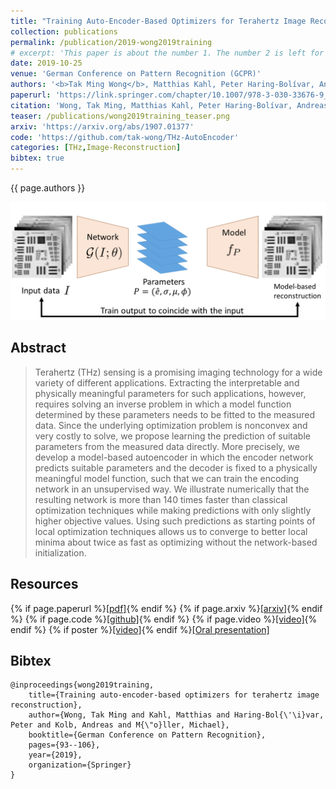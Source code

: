 ```yaml
---
title: "Training Auto-Encoder-Based Optimizers for Terahertz Image Reconstruction"
collection: publications
permalink: /publication/2019-wong2019training
# excerpt: 'This paper is about the number 1. The number 2 is left for future work.'
date: 2019-10-25
venue: 'German Conference on Pattern Recognition (GCPR)'
authors: '<b>Tak Ming Wong</b>, Matthias Kahl, Peter Haring-Bolívar, Andreas Kolb, Michael Möller'
paperurl: 'https://link.springer.com/chapter/10.1007/978-3-030-33676-9_7'
citation: 'Wong, Tak Ming, Matthias Kahl, Peter Haring-Bolívar, Andreas Kolb, and Michael Möller. "Training auto-encoder-based optimizers for terahertz image reconstruction." In German Conference on Pattern Recognition, pp. 93-106. Cham: Springer International Publishing, 2019.'
teaser: /publications/wong2019training_teaser.png
arxiv: 'https://arxiv.org/abs/1907.01377'
code: 'https://github.com/tak-wong/THz-AutoEncoder'
categories: [THz,Image-Reconstruction]
bibtex: true
---
```


{{ page.authors }}



<img class="pub_teaser" src="../images/publications/wong2019training_teaser.png" alt="Teaser Image" title="teaser" />

## Abstract
> Terahertz (THz) sensing is a promising imaging technology for a wide variety of different applications. Extracting the interpretable and physically meaningful parameters for such applications, however, requires solving an inverse problem in which a model function determined by these parameters needs to be fitted to the measured data. Since the underlying optimization problem is nonconvex and very costly to solve, we propose learning the prediction of suitable parameters from the measured data directly. More precisely, we develop a model-based autoencoder in which the encoder network predicts suitable parameters and the decoder is fixed to a physically meaningful model function, such that we can train the encoding network in an unsupervised way. We illustrate numerically that the resulting network is more than 140 times faster than classical optimization techniques while making predictions with only slightly higher objective values. Using such predictions as starting points of local optimization techniques allows us to converge to better local minima about twice as fast as optimizing without the network-based initialization.

## Resources

{% if page.paperurl %}<a href=" {{ page.paperurl }} ">[pdf]</a>{% endif %} {% if page.arxiv %}<a href=" {{ page.arxiv }} ">[arxiv]</a>{% endif %} {% if page.code %}<a href=" {{ page.code }} ">[github]</a>{% endif %} {% if page.video %}<a href=" {{ page.video }} ">[video]</a>{% endif %} {% if poster %}<a href=" {{ page.poster }} ">[video]</a>{% endif %}[[Oral presentation]](/talks/2019-09-11-GCPR)

## Bibtex

    @inproceedings{wong2019training,
        title={Training auto-encoder-based optimizers for terahertz image reconstruction},
        author={Wong, Tak Ming and Kahl, Matthias and Haring-Bol{\'\i}var, Peter and Kolb, Andreas and M{\"o}ller, Michael},
        booktitle={German Conference on Pattern Recognition},
        pages={93--106},
        year={2019},
        organization={Springer}
    }